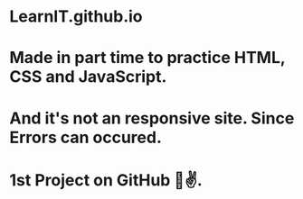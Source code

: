 # LearnIT.github.io
# Made in part time to practice HTML, CSS and JavaScript.
# And it's not an responsive site. Since Errors can occured.
# 1st Project on GitHub 🙂✌️.
